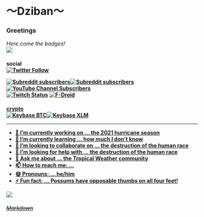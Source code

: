# 〜Dziban〜
### **Greetings** 

<p>

_Here come the badges!_<br>
![](https://komarev.com/ghpvc/?username=dziban303&color=yellow&style=plastic&label=Mistakes+made+≥)
<p>
<h4>social</h><br>
<a href="https://twitter.com/dziban303/" target="_blank"><img alt="Twitter Follow" src="https://img.shields.io/twitter/follow/dziban303?color=d5b530&label=%40dziban303&logo=twitter&logoColor=%23ffff00&style=for-the-badge"></a><p><a href="https://tropicalweather.reddit.com/" target="_blank"><img alt="Subreddit subscribers" src="https://img.shields.io/reddit/subreddit-subscribers/TropicalWeather?color=4487c4&logo=reddit&logoColor=5597d4&style=for-the-badge&label=%2Fr%2FTropicalWeather"></a><a href="https://warshipporn.reddit.com/" target="_blank"><img alt="Subreddit subscribers" src="https://img.shields.io/reddit/subreddit-subscribers/WarshipPorn?color=3176d2&logo=reddit&logoColor=navy&style=for-the-badge&label=%2Fr%2FWarshipPorn"></a><a href="https://youtube.com/channel/UCuhxE-OlC509nwcLZxgobRw/"><img alt="YouTube Channel Subscribers" src="https://img.shields.io/youtube/channel/subscribers/UCuhxE-OlC509nwcLZxgobRw?color=00B2B2&label=Subscribers&logo=youtube&logoColor=cyan&style=for-the-badge"></a><br>
<a href="https://www.twitch.tv/tropweather/" target="_blank"><img alt="Twitch Status" src="https://img.shields.io/twitch/status/tropweather?color=deeppink&label=Twitch%20Radar%20Feed&logo=twitch&logoColor=fuchsia&style=for-the-badge"></a>
<!--<a href="https://discord.com/tropicalweather/"><img alt="Discord" src="https://img.shields.io/discord/354625145450528770?color=5597d4&label=TropicalWeather&logo=discord&logoColor=eba330&style=for-the-badge"><br>-->
<a href="hthttps://f-droid.org/en/packages/com.termux/" target="_blank"><img alt="F-Droid" src="https://img.shields.io/f-droid/v/com.termux?logo=f-droid&logoColor=b3ef21&style=for-the-badge"><br>
<p>
<h4>crypto</h><br>
<img alt="Keybase BTC" src="https://img.shields.io/keybase/btc/dziban303?color=707&label=%24BTC&logo=keybase&logoColor=f0f&style=for-the-badge"><img alt="Keybase XLM" src="https://img.shields.io/keybase/xlm/dziban303?color=077&label=%24XLM&logo=keybase&logoColor=0f0&style=for-the-badge">
  
<hr>

- 🔭 I’m currently working on ... the 2021 hurricane season
- 🌱 I’m currently learning ... how much I don't know
- 👯 I’m looking to collaborate on ... the destruction of the human race
- 🤔 I’m looking for help with ... the destruction of the human race
- 💬 Ask me about ... the Tropical Weather community
- 📫 How to reach me: ... 
- 😄 Pronouns: ... he/him
- ⚡ Fun fact: ... Possums have opposable thumbs on all four feet!

<!--
**dziban303/dziban303** is a ✨ _special_ ✨ repository because its `README.md` (this file) appears on your GitHub profile.-->


![](https://hit.yhype.me/github/profile?user_id=7931765)
###### ~~Markdown~~
